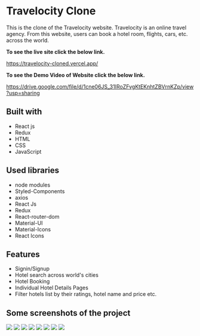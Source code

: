 # Travelocity Clone

This is the clone of the Travelocity website. Travelocity is an online travel agency. From this website, users can book a hotel room, flights, cars, etc. across the world.

**To see the live site click the below link.**

https://travelocity-cloned.vercel.app/

**To see the Demo Video of Website click the below link.**

https://drive.google.com/file/d/1cne06JS_31IRoZFvgKtEKnhtZBVrnKZp/view?usp=sharing

## Built with
<ul>
  <li>React js</li>
  <li>Redux</li>
  <li>HTML</li>
  <li>CSS</li>
  <li>JavaScript</li>
</ul>

## Used libraries
<ul>
  <li>node modules</li>
  <li>Styled-Components</li>
  <li>axios</li>
  <li>React Js</li>
  <li>Redux</li>
  <li>React-router-dom</li>
  <li>Material-UI</li>
  <li>Material-Icons</li>
  <li>React Icons</li>
</ul>

## Features
<ul>
  <li>Signin/Signup</li>
  <li>Hotel search across world's cities</li>
  <li>Hotel Booking</li>
  <li>Individual Hotel Details Pages</li>
  <li>Filter hotels list by their ratings, hotel name and price etc.</li>
</ul>

## Some screenshots of the project
<img src="https://i.ibb.co/ZYBmbmX/Screenshot-from-2022-06-30-10-24-04.png" />
<img src="https://i.ibb.co/cYj9ngp/Screenshot-from-2022-06-30-11-32-25.png" />
<img src="https://i.ibb.co/xfxs9t7/Screenshot-from-2022-06-30-11-36-59.png" />
<img src="https://i.ibb.co/w70WXfr/Screenshot-from-2022-06-30-11-39-01.png" />
<img src="https://i.ibb.co/QYw37RH/Screenshot-from-2022-06-30-11-35-03.png" />
<img src="https://i.ibb.co/f0NvsgP/Screenshot-from-2022-06-30-11-41-31.png" />
<img src="https://i.ibb.co/4MqBH22/Screenshot-from-2022-06-30-11-43-50.png" />
<img src="https://i.ibb.co/MMVbn9k/Screenshot-from-2022-06-30-11-18-39.png" />
